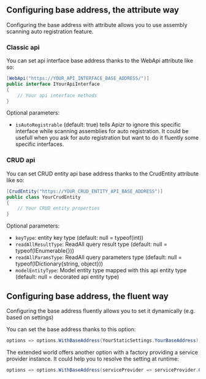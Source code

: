 ﻿## Configuring base address, the attribute way

Configuring the base address with attribute allows you to use assembly scanning auto registration feature.

### Classic api

You can set api interface base address thanks to the WebApi attribute like so:

```csharp
[WebApi("https://YOUR_API_INTERFACE_BASE_ADDRESS/")]
public interface IYourApiInterface
{
    // Your api interface methods
}
```

Optional parameters:
- ```isAutoRegistrable``` (default: true) tells Apizr to ignore this specific interface while scanning assemblies for auto registration. 
It could be usefull when you ask for auto registration but want to do it fluently some specific interfaces.

### CRUD api

You can set CRUD entity api base address thanks to the CrudEntity attribute like so:

```csharp
[CrudEntity("https://YOUR_CRUD_ENTITY_API_BASE_ADDRESS")]
public class YourCrudEntity
{
    // Your CRUD entity properties
}
```

Optional parameters:
- ```keyType```: entity key type (default: null = typeof(int))
- ```readAllResultType```: ReadAll query result type  (default: null = typeof(IEnumerable{}))
- ```readAllParamsType```: ReadAll query parameters type  (default: null = typeof(IDictionary{string, object}))
- ```modelEntityType```: Model entity type mapped with this api entity type (default: null = decorated api entity type)

## Configuring base address, the fluent way

Configuring the base address fluently allows you to set it dynamically (e.g. based on settings)

You can set the base address thanks to this option:

```csharp
options => options.WithBaseAddress(YourStaticSettings.YourBaseAddress))
```

The extended world offers another option with a factory providing a service provider instance.
It could help you to resolve the setting at runtime:

```csharp
options => options.WithBaseAddress(serviceProvider => serviceProvider.GetRequiredService<IYourSettingsService>().YourBaseAddress))
```